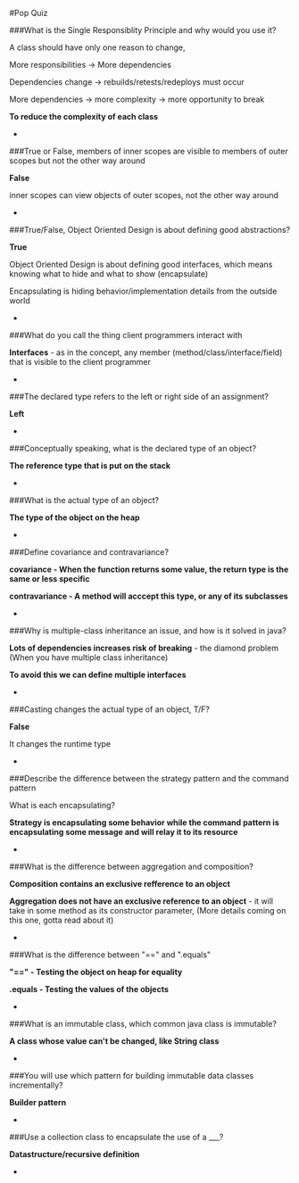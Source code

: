 #Pop Quiz

###What is the Single Responsiblity Principle and why would you use it?

A class should have only one reason to change,

More responsibilities -> More dependencies

Dependencies change -> rebuilds/retests/redeploys must occur

More dependencies -> more complexity -> more opportunity to break

**To reduce the complexity of each class**

-

###True or False, members of inner scopes are visible to members of outer scopes but not the other way around

**False**

inner scopes can view objects of outer scopes, not the other way around

-

###True/False, Object Oriented Design is about defining good abstractions?

**True**

Object Oriented Design is about defining good interfaces, which means knowing what to hide and what to show (encapsulate)

Encapsulating is hiding behavior/implementation details from the outside world

-

###What do you call the thing client programmers interact with

**Interfaces** - as in the concept, any member (method/class/interface/field) that is visible to the client programmer

-

###The declared type refers to the left or right side of an assignment?

**Left**

-

###Conceptually speaking, what is the declared type of an object?

**The reference type that is put on the stack**

-

###What is the actual type of an object?

**The type of the object on the heap**

-

###Define covariance and contravariance?

**covariance - When the function returns some value, the return type is the same or less specific**

**contravariance - A method will acccept this type, or any of its subclasses**

-

###Why is multiple-class inheritance an issue, and how is it solved in java?

**Lots of dependencies increases risk of breaking** - the diamond problem (When you have multiple class inheritance)

**To avoid this we can define multiple interfaces**

-

###Casting changes the actual type of an object, T/F?

**False**

It changes the runtime type

-

###Describe the difference between the strategy pattern and the command pattern

What is each encapsulating?

**Strategy is encapsulating some behavior while the command pattern is encapsulating some message and will relay it to its resource**

-

###What is the difference between aggregation and composition?

**Composition contains an exclusive refference to an object**

**Aggregation does not have an exclusive reference to an object** - it will take in some method as its constructor parameter, (More details coming on this one, gotta read about it)

-

###What is the difference between "==" and ".equals"

**"==" - Testing the object on heap for equality**

**.equals - Testing the values of the objects**

-

###What is an immutable class, which common java class is immutable?

**A class whose value can't be changed, like String class**

-

###You will use which pattern for building immutable data classes incrementally?

**Builder pattern**

-

###Use a collection class to encapsulate the use of a ___?

**Datastructure/recursive definition**

-